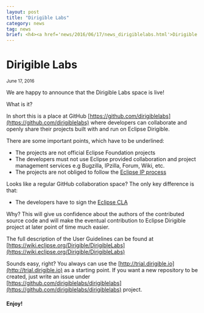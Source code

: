 ```yaml
---
layout: post
title: "Dirigible Labs"
category: news
tag: news
brief: <h4><a href='news/2016/06/17/news_dirigiblelabs.html'>Dirigible Labs</a></h4> <sub class="post-info">June 17, 2016</sub><br> We are happy to announce that the Dirigible Labs space is live!...<br>
---
```


Dirigible Labs
===

<sub class="post-info">June 17, 2016</sub>
	
We are happy to announce that the Dirigible Labs space is live!

What is it?

In short this is a place at GitHub [https://github.com/dirigiblelabs](https://github.com/dirigiblelabs) where developers can collaborate and openly share their projects built with and run on Eclipse Dirigible. 

There are some important points, which have to be underlined:

* The projects are not official Eclipse Foundation projects
* The developers must not use Eclipse provided collaboration and project management services e.g Bugzilla, IPzilla, Forum, Wiki, etc.
* The projects are not obliged to follow the [Eclipse IP process](https://www.eclipse.org/legal/committerguidelines.php)

Looks like a regular GitHub collaboration space? The only key difference is that:

* The developers have to sign the [Eclipse CLA](https://eclipse.org/legal/CLA.php)

Why? This will give us confidence about the authors of the contributed source code and will make the eventual contribution to Eclipse Dirigible project at later point of time much easier.

The full description of the User Guidelines can be found at [https://wiki.eclipse.org/Dirigible/DirigibleLabs](https://wiki.eclipse.org/Dirigible/DirigibleLabs)

Sounds easy, right? You always can use the [http://trial.dirigible.io](http://trial.dirigible.io) as a starting point. If you want a new repository to be created, just write an issue under [https://github.com/dirigiblelabs/dirigiblelabs](https://github.com/dirigiblelabs/dirigiblelabs) project.


#### Enjoy!

